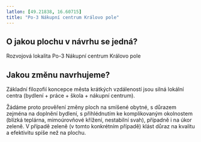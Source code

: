 ```yaml
---
latlon: [49.21838, 16.60715]
title: "Po-3 Nákupní centrum Královo pole"
---
```


## O jakou plochu v návrhu se jedná?

Rozvojová lokalita Po-3 Nákupní centrum Královo pole

## Jakou změnu navrhujeme?

Základní filozofií koncepce města krátkých vzdáleností jsou silná lokální centra (bydlení + práce + škola + nákupní centrum).

Žádáme proto prověření změny ploch na smíšené obytné, s důrazem zejména na doplnění bydlení, s přihlédnutím ke komplikovaným okolnostem (blízká teplárna, mimoúrovňové křížení, nestabilní svah), případně i na úkor zeleně. V případě zeleně (v tomto konkrétním případě) klást důraz na kvalitu a efektivitu spíše než na plochu.
